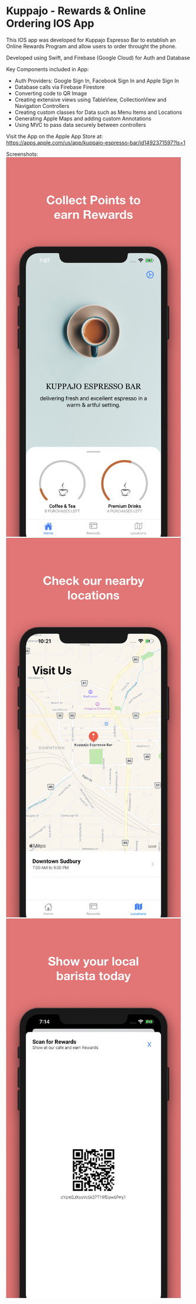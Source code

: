 # Kuppajo - Rewards & Online Ordering IOS App

This IOS app was developed for Kuppajo Espresso Bar to establish an Online Rewards Program and allow users to order throught the phone. 

Developed using Swift, and Firebase (Google Cloud) for Auth and Database

Key Components included in App: 
- Auth Providers: Google Sign In, Facebook Sign In and Apple Sign In
- Database calls via Firebase Firestore
- Converting code to QR Image
- Creating extensive views using TableView, CollectionView and Navigation Controllers
- Creating custom classes for Data such as Menu Items and Locations
- Generating Apple Maps and adding custom Annotations
- Using MVC to pass data securely between controllers


Visit the App on the Apple App Store at: 
https://apps.apple.com/us/app/kuppajo-espresso-bar/id1492371597?ls=1

Screenshots:
![Main](Images/Main.png)
![Location](Images/Location.png)
![Scan](Images/Scan.png)

 
